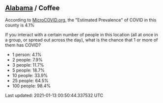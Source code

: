 
## [Alabama](/united-states/alabama) / Coffee

According to [MicroCOVID.org](http://microcovid.org),
the "Estimated Prevalence" of COVID in this county is 4.1%

If you interact with a certain number of people in this location
(all at once in a group, or spread out across the day), what is the chance that
1 or more of them has COVID?

- 1 person: 4.1%
- 2 people: 7.9%
- 3 people: 11.7%
- 5 people: 18.7%
- 10 people: 33.9%
- 25 people: 64.5%
- 100 people: 98.4%

Last updated: 2021-01-13 00:50:44.337532 UTC
